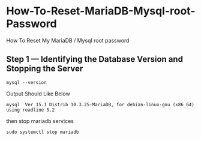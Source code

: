 # How-To-Reset-MariaDB-Mysql-root-Password
How To Reset My MariaDB / Mysql root password

## Step 1 — Identifying the Database Version and Stopping the Server

```
mysql --version
```
Output Should Like Below
```
mysql  Ver 15.1 Distrib 10.3.25-MariaDB, for debian-linux-gnu (x86_64) using readline 5.2
```
then stop mariadb services
```
sudo systemctl stop mariadb
```
